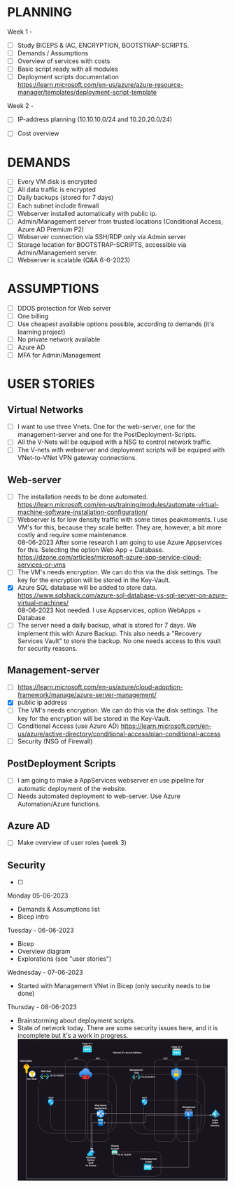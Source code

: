 # PLANNING

Week 1 - 
  - [ ] Study BICEPS & IAC, ENCRYPTION, BOOTSTRAP-SCRIPTS.
  - [ ] Demands / Assumptions
  - [ ] Overview of services with costs
  - [ ] Basic script ready with all modules
  - [ ] Deployment scripts documentation  
        https://learn.microsoft.com/en-us/azure/azure-resource-manager/templates/deployment-script-template 

Week 2 - 
  - [ ] IP-address planning (10.10.10.0/24 and 10.20.20.0/24)
  - [ ] Cost overview


# DEMANDS
  - [ ] Every VM disk is encrypted
  - [ ] All data traffic is encrypted
  - [ ] Daily backups (stored for 7 days)
  - [ ] Each subnet include firewall
  - [ ] Webserver installed automatically with public ip.
  - [ ] Admin/Management server from trusted locations (Conditional Access, Azure AD Premium P2)
  - [ ] Webserver connection via SSH/RDP only via Admin server
  - [ ] Storage location for BOOTSTRAP-SCRIPTS, accessible via Admin/Management server.
  - [ ] Webserver is scalable (Q&A 6-6-2023)
  
# ASSUMPTIONS
  - [ ] DDOS protection for Web server
  - [ ] One billing
  - [ ] Use cheapest available options possible, according to demands (it's learning project)
  - [ ] No private network available
  - [ ] Azure AD 
  - [ ] MFA for Admin/Management

# USER STORIES  
## Virtual Networks
  - [ ] I want to use three Vnets. One for the web-server, one for the management-server and one for the PostDeployment-Scripts.
  - [ ] All the V-Nets will be equiped with a NSG to control network traffic.
  - [ ] The V-nets with webserver and deployment scripts will be equiped with VNet-to-VNet VPN gateway connections.

## Web-server  
  - [ ] The installation needs to be done automated.
        https://learn.microsoft.com/en-us/training/modules/automate-virtual-machine-software-installation-configuration/
  - [ ] Webserver is for low density traffic with some times peakmoments. I use VM's for this, because they scale better. They are, however, a bit more costly and require some maintenance.  
        08-06-2023 After some research I am going to use Azure Appservices for this. Selecting the option Web App + Database.
        https://dzone.com/articles/microsoft-azure-app-service-cloud-services-or-vms
  - [ ] The VM's needs encryption. We can do this via the disk settings. The key for the encryption will be stored in the Key-Vault.
  - [x] Azure SQL database will be added to store data.
        https://www.sqlshack.com/azure-sql-database-vs-sql-server-on-azure-virtual-machines/  
        08-06-2023 Not needed. I use Appservices, option WebApps + Database
  - [ ] The server need a daily backup, what is stored for 7 days. We implement this with Azure Backup. This also needs a "Recovery Services Vault" to store the backup. No one needs access to this vault for security reasons.

## Management-server  
  - [ ] https://learn.microsoft.com/en-us/azure/cloud-adoption-framework/manage/azure-server-management/
  - [x] public ip address
  - [ ] The VM's needs encryption. We can do this via the disk settings. The key for the encryption will be stored in the Key-Vault.
  - [ ] Conditional Access (use Azure AD)
        https://learn.microsoft.com/en-us/azure/active-directory/conditional-access/plan-conditional-access
  - [ ] Security (NSG of Firewall)
    
## PostDeployment Scripts
  - [ ] I am going to make a AppServices webserver en use pipeline for automatic deployment of the website.
  - [ ] Needs automated deployment to web-server. Use Azure Automation/Azure functions.

## Azure AD
  - [ ] Make overview of user roles (week 3)

## Security
  - [ ] 

Monday 05-06-2023
- Demands & Assumptions list
- Bicep intro

Tuesday - 06-06-2023
- Bicep
- Overview diagram
- Explorations (see "user stories")

Wednesday - 07-06-2023
- Started with Management VNet in Bicep (only security needs to be done)

Thursday - 08-06-2023
- Brainstorming about deployment scripts.
- State of network today. There are some security issues here, and it is incomplete but it's a work in progress.
![](https://github.com/techgrounds/techgrounds-Rogier1978/blob/main/000_Project/000-project%20-%20network.png)

